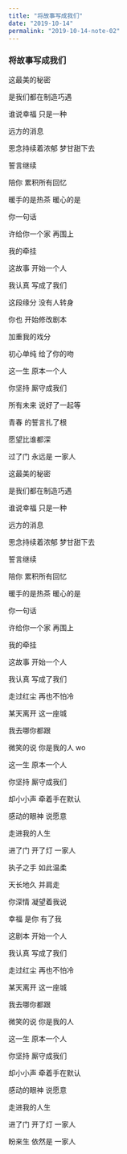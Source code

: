 ```yaml
---
title: "将故事写成我们"
date: "2019-10-14"
permalink: "2019-10-14-note-02"
---
```


### 将故事写成我们

这最美的秘密

是我们都在制造巧遇

谁说幸福 只是一种

远方的消息

思念持续着浓郁 梦甘甜下去

誓言继续

陪你 累积所有回忆

暖手的是热茶 暖心的是

你一句话

许给你一个家 再围上

我的牵挂

这故事 开始一个人

我认真 写成了我们

这段缘分 没有人转身

你也 开始修改剧本

加重我的戏分

初心单纯 给了你的吻

这一生 原本一个人

你坚持 厮守成我们

所有未来 说好了一起等

青春 的誓言扎了根

愿望比谁都深

过了门 永远是 一家人

这最美的秘密

是我们都在制造巧遇

谁说幸福 只是一种

远方的消息

思念持续着浓郁 梦甘甜下去

誓言继续

陪你 累积所有回忆

暖手的是热茶 暖心的是

你一句话

许给你一个家 再围上

我的牵挂

这故事 开始一个人

我认真 写成了我们

走过红尘 再也不怕冷

某天离开 这一座城

我去哪你都跟

微笑的说 你是我的人 wo

这一生 原本一个人

你坚持 厮守成我们

却小小声 牵着手在默认

感动的眼神 说愿意

走进我的人生

进了门 开了灯 一家人

执子之手 如此温柔

天长地久 并肩走

你深情 凝望着我说

幸福 是你 有了我

这剧本 开始一个人

我认真 写成了我们

走过红尘 再也不怕冷

某天离开 这一座城

我去哪你都跟

微笑的说 你是我的人

这一生 原本一个人

你坚持 厮守成我们

却小小声 牵着手在默认

感动的眼神 说愿意

走进我的人生

进了门 开了灯 一家人

盼来生 依然是 一家人

<!-- 摸个小鱼 今天太忙了 -->